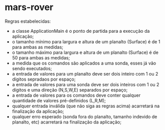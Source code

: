 # mars-rover

Regras estabelecidas:

  + a classe ApplicationMain é o ponto de partida para a execução da aplicação;
  + o tamanho mínimo para largura e altura de um planalto (Surface) é de 1 para ambas as medidas;
  + o tamanho máximo para largura e altura de um planalto (Surface) é de 50 para ambas as medidas;
  + a medida que os comandos são aplicados a uma sonda, esses já vão sendo executados;
  + a entrada de valores para um planalto deve ser dois inteiro com 1 ou 2 dígitos sepradaos por espaço;
  + a entrada de valores para uma sonda deve ser dois inteiros com 1 ou 2 dígitos e uma direção (N,S,W,E) separados por espaço;
  + a entrada de valores para os comandos deve conter qualquer quantidade de valores pré-definidos (L,R,M);
  + qualquer entrada inválida (que não siga as regras acima) acarretará na finalização da aplicação;
  + qualquer erro esperado (sonda fora do planalto, tamanho indevido de planalto, etc) acarretará na finalização da aplicação;
